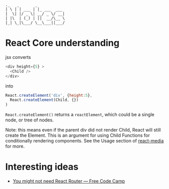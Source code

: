 ```
._   _       _            
| \ | | ___ | |_ ___  ___
|  \| |/ _ \| __/ _ \/ __|
| |\  | (_) | ||  __/\__ \
|_| \_|\___/ \__\___||___/

```

# React Core understanding
jsx converts
```js
<div height={5} >
  <Child />
</div>
```
into
```js
React.createElement('div', {height:5},
  React.createElement(Child, {})
)
```
`React.createElement()` returns a `reactElement`, which could be a single node, or tree of nodes.

Note: this means even if the parent div did not render Child, React will still create the Element. This is an argument for using Child Functions for conditionally rendering components. See the Usage section of [react-media](https://github.com/ReactTraining/react-media#usage) for more.

# Interesting ideas
- [You might not need React Router — Free Code Camp](https://medium.freecodecamp.com/you-might-not-need-react-router-38673620f3d#.z27bsomqb)
